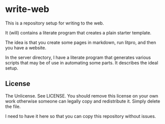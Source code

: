 write-web
=========

This is a repository setup for writing to the web.

It (will) contains a literate program that creates a plain starter template. 

The idea is that you create some pages in markdown, run litpro, and then you
have a website. 

In the server directory, I have a literate program that generates various
scripts that may be of use in automating some parts. It describes the ideal
setup. 

## License

The Unlicense. See LICENSE. You should remove this license on your own work
otherwise someone can legally copy and redistribute it. Simply delete the file. 

I need to have it here so that you can copy this repository without issues.
